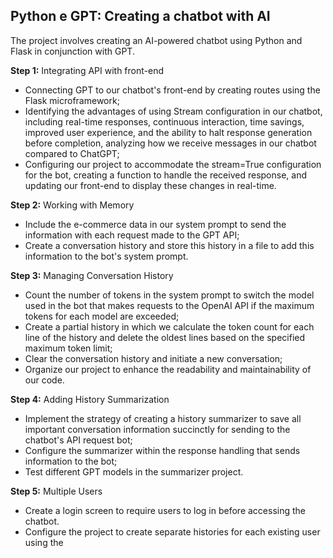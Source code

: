 ## Python e GPT: Creating a chatbot with AI

The project involves creating an AI-powered chatbot using Python and Flask in conjunction with GPT.

**Step 1:** Integrating API with front-end

- Connecting GPT to our chatbot's front-end by creating routes using the Flask microframework;
- Identifying the advantages of using Stream configuration in our chatbot, including real-time responses, continuous interaction, time savings, improved user experience, and the ability to halt response generation before completion, analyzing how we receive messages in our chatbot compared to ChatGPT;
- Configuring our project to accommodate the stream=True configuration for the bot, creating a function to handle the received response, and updating our front-end to display these changes in real-time.

**Step 2:** Working with Memory

- Include the e-commerce data in our system prompt to send the information with each request made to the GPT API;
- Create a conversation history and store this history in a file to add this information to the bot's system prompt.

**Step 3:** Managing Conversation History

- Count the number of tokens in the system prompt to switch the model used in the bot that makes requests to the OpenAI API if the maximum tokens for each model are exceeded;
- Create a partial history in which we calculate the token count for each line of the history and delete the oldest lines based on the specified maximum token limit;
- Clear the conversation history and initiate a new conversation;
- Organize our project to enhance the readability and maintainability of our code.

**Step 4:** Adding History Summarization

- Implement the strategy of creating a history summarizer to save all important conversation information succinctly for sending to the chatbot's API request bot;
- Configure the summarizer within the response handling that sends information to the bot;
- Test different GPT models in the summarizer project.

**Step 5:** Multiple Users

- Create a login screen to require users to log in before accessing the chatbot.
- Configure the project to create separate histories for each existing user using the 
